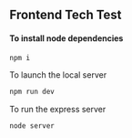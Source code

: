 ## Frontend Tech Test

#### To install node dependencies
```bash
npm i
```
To launch the local server
```bash
npm run dev
```
To run the express server
```bash
node server
```